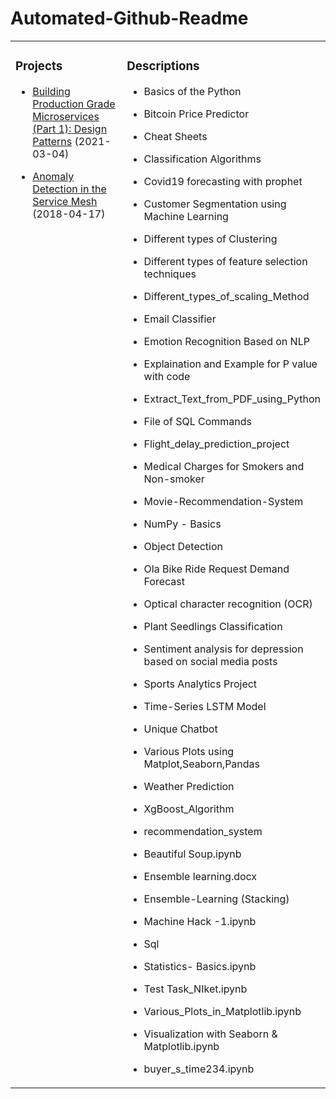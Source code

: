 # Automated-Github-Readme

<table>
<tr>
<td valign="top" width="50%">

### Projects
<!-- Projects start -->
- [Building Production Grade Microservices (Part 1): Design Patterns](https://www.fosdick.io/2021/03/04/building-production-grade-microservices-part-1.html) (2021-03-04)

- [Anomaly Detection in the Service Mesh](https://www.fosdick.io/2018/04/17/anomaly-detection-in-the-service-mesh.html) (2018-04-17)
<!-- Projects end -->

</td>

<td valign="top" width="50%">

### Descriptions
<!-- TILs start -->
- Basics of the Python

- Bitcoin Price Predictor

- Cheat Sheets

- Classification Algorithms

- Covid19 forecasting with prophet

- Customer Segmentation using Machine Learning

- Different types of Clustering

- Different types of feature selection techniques

- Different_types_of_scaling_Method

- Email Classifier

- Emotion Recognition Based on NLP

- Explaination and Example for P value with code

- Extract_Text_from_PDF_using_Python

- File of SQL Commands

- Flight_delay_prediction_project

- Medical Charges for Smokers and Non-smoker

- Movie-Recommendation-System

- NumPy - Basics

- Object Detection

- Ola Bike Ride Request Demand Forecast

- Optical character recognition (OCR)

- Plant Seedlings Classification

- Sentiment analysis for depression based on social media posts

- Sports Analytics Project

- Time-Series LSTM Model

- Unique Chatbot

- Various Plots using Matplot,Seaborn,Pandas

- Weather Prediction

- XgBoost_Algorithm

- recommendation_system

- Beautiful Soup.ipynb

- Ensemble learning.docx

- Ensemble-Learning (Stacking)

- Machine Hack -1.ipynb

- Sql

- Statistics- Basics.ipynb

- Test Task_NIket.ipynb

- Various_Plots_in_Matplotlib.ipynb

- Visualization  with Seaborn & Matplotlib.ipynb

- buyer_s_time234.ipynb
<!-- TILs end -->

</td>
</tr>
</table>

